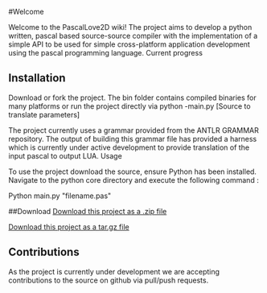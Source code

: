 
#Welcome

Welcome to the PascalLove2D wiki! The project aims to develop a python written, pascal based source-source compiler with the implementation of a simple API to be used for simple cross-platform application development using the pascal programming language.
Current progress



## Installation
Download or fork the project. The bin folder contains compiled binaries for many platforms or run the project directly via python -main.py [Source to translate parameters]


The project currently uses a grammar provided from the ANTLR GRAMMAR repository. The output of building this grammar file has provided a harness which is currently under active development to provide translation of the input pascal to output LUA.
Usage

To use the project download the source, ensure Python has been installed. Navigate to the python core directory and execute the following command :

Python main.py "filename.pas"

##Download
[Download this project as a .zip file](https://github.com/dean2191/PascalLove2D/zipball/master) 

[Download this project as a tar.gz file](https://github.com/dean2191/PascalLove2D/tarball/master)


## Contributions

As the project is currently under development we are accepting contributions to the source on github via pull/push requests.
